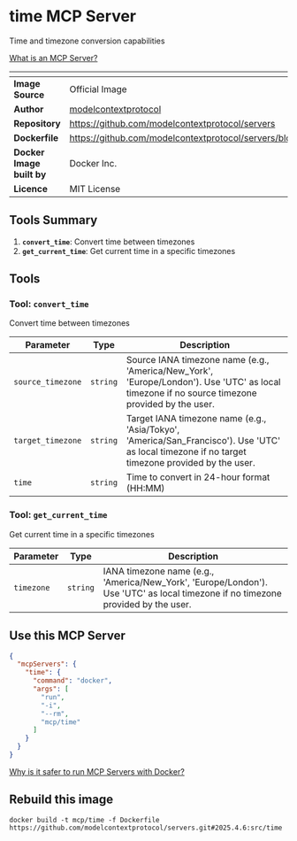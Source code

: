 # time MCP Server

Time and timezone conversion capabilities

[What is an MCP Server?](https://www.anthropic.com/news/model-context-protocol)

| <!-- --> | <!-- --> |
|-----------|---------|
| **Image Source** | Official Image |
| **Author** | [modelcontextprotocol](https://github.com/modelcontextprotocol) |
| **Repository** | https://github.com/modelcontextprotocol/servers |
| **Dockerfile** | https://github.com/modelcontextprotocol/servers/blob/2025.4.6/Dockerfile |
| **Docker Image built by** | Docker Inc. |
| **Licence** | MIT License |

## Tools Summary

 1. **`convert_time`**: Convert time between timezones
 1. **`get_current_time`**: Get current time in a specific timezones

## Tools

### Tool: **`convert_time`**

Convert time between timezones

| Parameter | Type | Description |
| - | - | - |
| `source_timezone` | `string` | Source IANA timezone name (e.g., 'America/New_York', 'Europe/London'). Use 'UTC' as local timezone if no source timezone provided by the user. |
| `target_timezone` | `string` | Target IANA timezone name (e.g., 'Asia/Tokyo', 'America/San_Francisco'). Use 'UTC' as local timezone if no target timezone provided by the user. |
| `time` | `string` | Time to convert in 24-hour format (HH:MM) |

### Tool: **`get_current_time`**

Get current time in a specific timezones

| Parameter | Type | Description |
| - | - | - |
| `timezone` | `string` | IANA timezone name (e.g., 'America/New_York', 'Europe/London'). Use 'UTC' as local timezone if no timezone provided by the user. |

## Use this MCP Server

```json
{
  "mcpServers": {
    "time": {
      "command": "docker",
      "args": [
        "run",
        "-i",
        "--rm",
        "mcp/time"
      ]
    }
  }
}
```

[Why is it safer to run MCP Servers with Docker?](https://www.docker.com/blog/the-model-context-protocol-simplifying-building-ai-apps-with-anthropic-claude-desktop-and-docker/)

## Rebuild this image

```console
docker build -t mcp/time -f Dockerfile https://github.com/modelcontextprotocol/servers.git#2025.4.6:src/time
```


